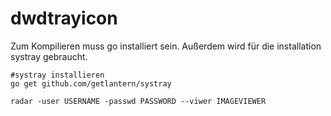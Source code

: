 # dwdtrayicon

Zum Kompilieren muss go installiert sein. Außerdem wird für die
installation systray gebraucht.

```
#systray installieren
go get github.com/getlantern/systray

```


```
radar -user USERNAME -passwd PASSWORD --viwer IMAGEVIEWER
```
